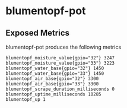# blumentopf-pot
## Exposed Metrics
blumentopf-pot produces the following metrics
```
blumentopf_moisture_value{gpio="32"} 3247
blumentopf_moisture_value{gpio="33"} 3223
blumentopf_water_base{gpio="32"} 1450
blumentopf_water_base{gpio="33"} 1450
blumentopf_air_base{gpio="32"} 3300
blumentopf_air_base{gpio="33"} 3300
blumentopf_scrape_duration_milliseconds 0
blumentopf_uptime_milliseconds 10285
blumentopf_up 1
```
